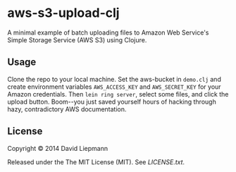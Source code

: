 # aws-s3-upload-clj

A minimal example of batch uploading files to Amazon Web Service's
Simple Storage Service (AWS S3) using Clojure.

## Usage

Clone the repo to your local machine. Set the aws-bucket in `demo.clj`
and create environment variables `AWS_ACCESS_KEY` and `AWS_SECRET_KEY`
for your Amazon credentials. Then `lein ring server`, select some
files, and click the upload button. Boom--you just saved yourself
hours of hacking through hazy, contradictory AWS documentation.

## License

Copyright © 2014 David Liepmann

Released under the The MIT License (MIT). See *LICENSE.txt*.
